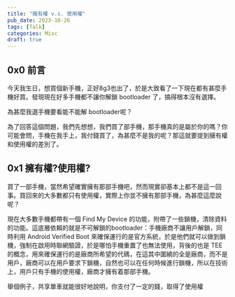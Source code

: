 ```yaml
---
title: "擁有權 v.s. 使用權"
pub_date: 2023-10-26
tags: [Talk]
categories: Misc
draft: true
---
```


## 0x0 前言

今天我生日，想買個新手機，正好8g3也出了，於是大致看了一下現在都有甚麼手機好買。發現現在好多手機都不讓你解鎖 bootloader 了，搞得根本沒有選擇。

為甚麼我選手機要看能不能解 bootloader呢？

為了回答這個問題，我們先想想，我們買了部手機，那手機真的是屬於你的嗎？你可能會問，手機在我手上，我付錢買了，為甚麼不是我的呢？那這就要提到擁有權和使用權的差別了。

## 0x1 擁有權?使用權?

買了一部手機，當然希望確實擁有那部手機吧，然而現實卻基本上都不是這一回事。買回來的大多數都只有使用權，實際上你並不擁有那部手機，為甚麼這麼說呢？

現在大多數手機都帶有一個 Find My Device 的功能，附帶了一些鎖機，清除資料的功能。這底層依賴的就是不可解鎖的bootloader：手機廠商不讓用戶解鎖，同時利用 Android Verified Boot 來確保運行的是官方系統，於是他們就可以做到鎖機，強制在啟用時聯網驗證，於是哪怕手機重置了也無法使用，背後的也是 TEE 的概念，用來確保運行的是廠商所希望的代碼，在這其中圍繞的全是廠商，而不是用戶，廠商可以在用戶要求下鎖機，自然也可以在任何時候進行鎖機，所以在技術上，用戶只有手機的使用權，廠商才擁有着那部手機。

舉個例子，共享單車就能很好地說明，你支付了一定的錢，取得了使用權
